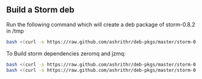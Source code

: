 ## Build a Storm deb

Run the following command which will create a deb package of storm-0.8.2 in /tmp

```bash
bash <(curl -s https://raw.github.com/ashrithr/deb-pkgs/master/storm-0.8/install.sh)
```

To Build storm dependencies zeromq and jzmq:

```bash
bash <(curl -s https://raw.github.com/ashrithr/deb-pkgs/master/storm-0.8/build_libzmq_deb.sh)
bash <(curl -s https://raw.github.com/ashrithr/deb-pkgs/master/storm-0.8/build_jzmq_deb.sh)
```
